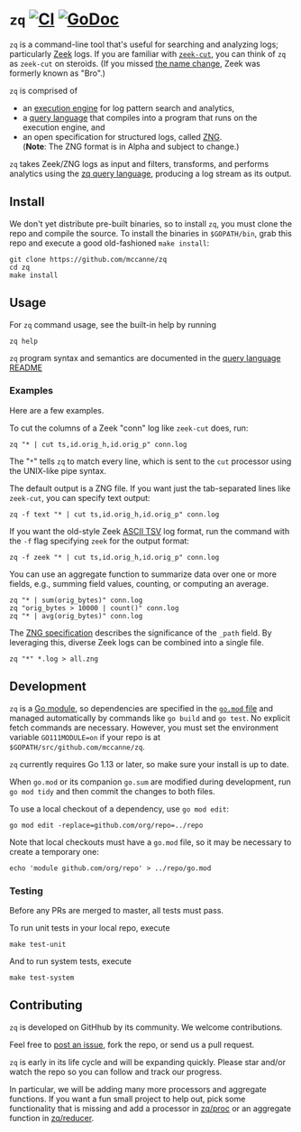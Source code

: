 # `zq` [![CI][ci-img]][ci] [![GoDoc][doc-img]][doc]

`zq` is a command-line tool that's useful for searching and analyzing logs;
particularly [Zeek](https://www.zeek.org) logs.  If you are familiar with
[`zeek-cut`](https://github.com/zeek/zeek-aux/tree/master/zeek-cut),
you can think of `zq` as `zeek-cut` on steroids.  (If you missed
[the name change](https://blog.zeek.org/2018/10/renaming-bro-project_11.html),
Zeek was formerly known as "Bro".)

`zq` is comprised of
* an [execution engine](proc) for log pattern search and analytics,
* a [query language](pkg/zql/README.md) that compiles into a program that runs on
the execution engine, and
* an open specification for structured logs, called [ZNG](pkg/zson/docs/spec.md).<br>
(**Note**: The ZNG format is in Alpha and subject to change.)

`zq` takes Zeek/ZNG logs as input and filters, transforms, and performs
analytics using the
[zq query language](pkg/zql/README.md),
producing a log stream as its output.

## Install

We don't yet distribute pre-built binaries, so to install `zq`, you must
clone the repo and compile the source.
To install the binaries in `$GOPATH/bin`, grab this repo and
execute a good old-fashioned `make install`:

```
git clone https://github.com/mccanne/zq
cd zq
make install
```
## Usage

For `zq` command usage, see the built-in help by running
```
zq help
```
`zq` program syntax and semantics are documented in the
[query language README](pkg/zql/README.md)

### Examples

Here are a few examples.

To cut the columns of a Zeek "conn" log like
`zeek-cut` does, run:
```
zq "* | cut ts,id.orig_h,id.orig_p" conn.log
```
The "`*`" tells `zq` to match every line, which is sent to the `cut` processor
using the UNIX-like pipe syntax.

The default output is a ZNG file.  If you want just the tab-separated lines
like `zeek-cut`, you can specify text output:
```
zq -f text "* | cut ts,id.orig_h,id.orig_p" conn.log
```
If you want the old-style Zeek [ASCII TSV](https://docs.zeek.org/en/stable/examples/logs/)
log format, run the command with the `-f` flag specifying `zeek` for the output
format:
```
zq -f zeek "* | cut ts,id.orig_h,id.orig_p" conn.log
```
You can use an aggregate function to summarize data over one or
more fields, e.g., summing field values, counting, or computing an average.
```
zq "* | sum(orig_bytes)" conn.log
zq "orig_bytes > 10000 | count()" conn.log
zq "* | avg(orig_bytes)" conn.log
```

The [ZNG specification](pkg/zson/docs/spec.md) describes the significance of the
`_path` field.  By leveraging this, diverse Zeek logs can be combined into a single
file.
```
zq "*" *.log > all.zng
```

## Development

`zq` is a [Go module](https://github.com/golang/go/wiki/Modules), so
dependencies are specified in the [`go.mod` file](/go.mod) and managed
automatically by commands like `go build` and `go test`.  No explicit
fetch commands are necessary.  However, you must set the environment
variable `GO111MODULE=on` if your repo is at
`$GOPATH/src/github.com/mccanne/zq`.

`zq` currently requires Go 1.13 or later, so make sure your install is up to date.

When `go.mod` or its companion `go.sum` are modified during development, run
`go mod tidy` and then commit the changes to both files.

To use a local checkout of a dependency, use `go mod edit`:
```
go mod edit -replace=github.com/org/repo=../repo
```

Note that local checkouts must have a `go.mod` file, so it may be
necessary to create a temporary one:
```
echo 'module github.com/org/repo' > ../repo/go.mod
```

### Testing

Before any PRs are merged to master, all tests must pass.

To run unit tests in your local repo, execute
```
make test-unit
```

And to run system tests, execute
```
make test-system
```


## Contributing

`zq` is developed on GitHhub by its community. We welcome contributions.

Feel free to
[post an issue](https://github.com/mccanne/zq/issues),
fork the repo, or send us a pull request.

`zq` is early in its life cycle and will be expanding quickly.  Please star and/or
watch the repo so you can follow and track our progress.

In particular, we will be adding many more processors and aggregate functions.
If you want a fun small project to help out, pick some functionality that is missing and
add a processor in
[zq/proc](proc)
or an aggregate function in
[zq/reducer](reducer).


[doc-img]: https://godoc.org/github.com/mccanne/zq?status.svg
[doc]: https://godoc.org/github.com/mccanne/zq
[ci-img]: https://circleci.com/gh/mccanne/zq.svg?style=svg
[ci]: https://circleci.com/gh/mccanne/zq
